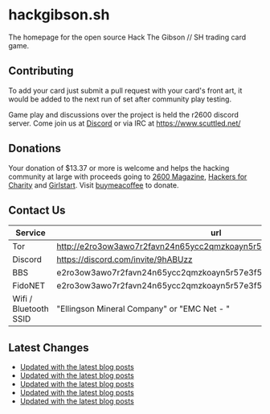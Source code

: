 # hackgibson.sh
The homepage for the open source Hack The Gibson // SH trading card game.


## Contributing

To add your card just submit a pull request with your card's front art, it would be added to the next run of set after community play testing.

Game play and discussions over the project is held the r2600 discord server. Come join us at [Discord](https://discord.com/invite/9hABUzz) or via IRC at https://www.scuttled.net/


## Donations

Your donation of $13.37 or more is welcome and helps the hacking community at large with proceeds going to [2600 Magazine](https://2600.com/), [Hackers for Charity](https://hackersforcharity.org) and [Girlstart](https://girlstart.org).  Visit [buymeacoffee](https://www.buymeacoffee.com/hackgibson.sh) to donate.


## Contact Us

Service | url
-|-
Tor | http://e2ro3ow3awo7r2favn24n65ycc2qmzkoayn5r57e3f56nvjwdcgg32ad.onion
Discord | https://discord.com/invite/9hABUzz
BBS | e2ro3ow3awo7r2favn24n65ycc2qmzkoayn5r57e3f56nvjwdcgg32ad.onion:23
FidoNET | e2ro3ow3awo7r2favn24n65ycc2qmzkoayn5r57e3f56nvjwdcgg32ad.onion:24554
Wifi / Bluetooth SSID | "Ellingson Mineral Company" or "EMC Net - <fidonet address>"

## Latest Changes
<!-- BLOG-POST-LIST:START -->
- [Updated with the latest blog posts](https://github.com/DFW2600/hackgibson.sh/commit/86f0697b24792d463b764981e5aa1c4e569c59a5)
- [Updated with the latest blog posts](https://github.com/DFW2600/hackgibson.sh/commit/0aa82da59762bbba20f7d5f775967185dfb8860d)
- [Updated with the latest blog posts](https://github.com/DFW2600/hackgibson.sh/commit/1b1b35ca304b6de632b10f954c3ad986416661cb)
- [Updated with the latest blog posts](https://github.com/DFW2600/hackgibson.sh/commit/d5f1bb71fcd92f4331297b4db70c63f2bd574a12)
- [Updated with the latest blog posts](https://github.com/DFW2600/hackgibson.sh/commit/e193e9b2382cd9ca36989ea283b454b8f4c07b25)
<!-- BLOG-POST-LIST:END -->
